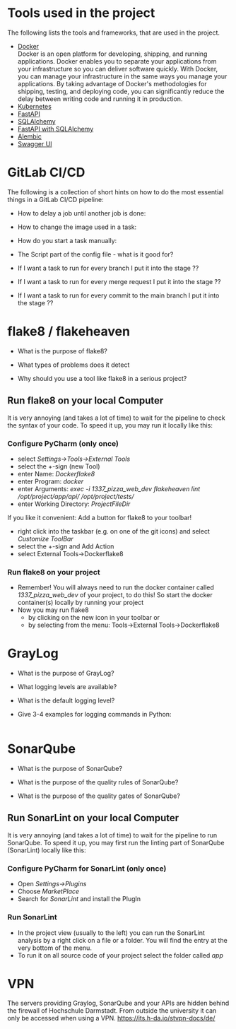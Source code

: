 # Tools used in the project
The following lists the tools and frameworks, that are used in the project. 
- [Docker](https://docs.docker.com/get-started/overview/)    
   Docker is an open platform for developing, shipping, and running applications. Docker enables you to separate your applications from your infrastructure so you can deliver software quickly. With Docker, you can manage your infrastructure in the same ways you manage your applications. By taking advantage of Docker's methodologies for shipping, testing, and deploying code, you can significantly reduce the delay between writing code and running it in production.
- [Kubernetes](https://kubernetes.io/docs/concepts/overview/)
- [FastAPI](https://fastapi.tiangolo.com/tutorial/)
- [SQLAlchemy](https://docs.sqlalchemy.org/en/20/orm/quickstart.html)
- [FastAPI with SQLAlchemy](https://fastapi.tiangolo.com/tutorial/sql-databases/)
- [Alembic](https://alembic.sqlalchemy.org/en/latest/tutorial.html)
- [Swagger UI](https://swagger.io/tools/swagger-ui/)

# GitLab CI/CD

The following is a collection of short hints on how to do the most essential things in a GitLab CI/CD pipeline:

- How to delay a job until another job is done: 

- How to change the image used in a task: 
    
- How do you start a task manually:

- The Script part of the config file - what is it good for?

- If I want a task to run for every branch I put it into the stage ??

- If I want a task to run for every merge request I put it into the stage ??

- If I want a task to run for every commit to the main branch I put it into the stage ??

# flake8 / flakeheaven

- What is the purpose of flake8?

- What types of problems does it detect

- Why should you use a tool like flake8 in a serious project?

## Run flake8 on your local Computer

  It is very annoying (and takes a lot of time) to wait for the pipeline to check the syntax 
  of your code. To speed it up, you may run it locally like this:

### Configure PyCharm (only once)
- select _Settings->Tools->External Tools_ 
- select the +-sign (new Tool)
- enter Name: *Dockerflake8*
- enter Program: *docker*
- enter Arguments: 
    *exec -i 1337_pizza_web_dev flakeheaven lint /opt/project/app/api/ /opt/project/tests/*
- enter Working Directory: *$ProjectFileDir$*

If you like it convenient: Add a button for flake8 to your toolbar!
- right click into the taskbar (e.g. on one of the git icons) and select *Customize ToolBar*
- select the +-sign and Add Action
- select External Tools->Dockerflake8

### Run flake8 on your project
  - Remember! You will always need to run the docker container called *1337_pizza_web_dev* of your project, to do this! 
    So start the docker container(s) locally by running your project
  - Now you may run flake8 
      - by clicking on the new icon in your toolbar or 
      - by selecting from the menu: Tools->External Tools->Dockerflake8 

# GrayLog

- What is the purpose of GrayLog?

- What logging levels are available?

- What is the default logging level?

- Give 3-4 examples for logging commands in Python:
  ```python

  ```

# SonarQube

- What is the purpose of SonarQube?

- What is the purpose of the quality rules of SonarQube?

- What is the purpose of the quality gates of SonarQube?


## Run SonarLint on your local Computer

It is very annoying (and takes a lot of time) to wait for the pipeline to run SonarQube. 
To speed it up, you may first run the linting part of SonarQube (SonarLint) locally like this:

### Configure PyCharm for SonarLint (only once)

- Open *Settings->Plugins*
- Choose *MarketPlace*
- Search for *SonarLint* and install the PlugIn

### Run SonarLint

- In the project view (usually to the left) you can run the SonarLint analysis by a right click on a file or a folder. 
  You will find the entry at the very bottom of the menu.
- To run it on all source code of your project select the folder called *app*

# VPN

The servers providing Graylog, SonarQube and your APIs are hidden behind the firewall of Hochschule Darmstadt.
From outside the university it can only be accessed when using a VPN.
https://its.h-da.io/stvpn-docs/de/ 